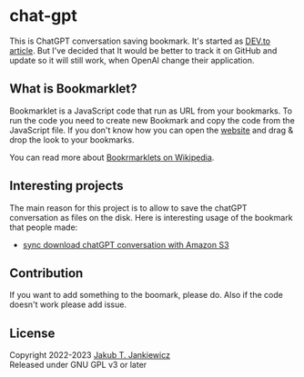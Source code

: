 # chat-gpt
This is ChatGPT conversation saving bookmark.
It's started as [DEV.to article](https://dev.to/jcubic/save-chatgpt-as-html-file-dhh).
But I've decided that It would be better to track it on GitHub and update so it will still work,
when OpenAI change their application.

## What is Bookmarklet?
Bookmarklet is a JavaScript code that run as URL from your bookmarks. To run the code you need
to create new Bookmark and copy the code from the JavaScript file. If you don't know how you can
open the [website](https://jcubic.github.io/chat-gpt/) and drag & drop the look to your bookmarks.

You can read more about [Bookrmarklets on Wikipedia](https://en.wikipedia.org/wiki/Bookmarklet).

## Interesting projects
The main reason for this project is to allow to save the chatGPT conversation as files on the disk.
Here is interesting usage of the bookmark that people made:

* [sync download chatGPT conversation with Amazon S3](http://scripting.com/2023/03/08/153909.html)

## Contribution
If you want to add something to the boomark, please do. Also if the code doesn't work please add issue.

## License
Copyright 2022-2023 [Jakub T. Jankiewicz](https://jakub.jankiewicz.org/)<br/>
Released under GNU GPL v3 or later
